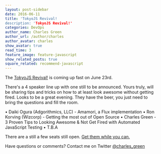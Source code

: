 ```yaml
---
layout: post-sidebar
date: 2016-06-11
title: 'TokyoJS Revival!
description: 'TokyoJS Revival!'
categories: DevOps
author_name: Charles Green
author_url: /author/charles
author_avatar: charles
show_avatar: true
read_time: 3
feature_image: feature-javascript
show_related_posts: true
square_related: recommend-javascript
---
```



The [TokyoJS Revival!](http://www.meetup.com/tokyojs/events/231504609/) is coming up fast on June 23rd.

There's a 4 speaker line up with one still to be announced. Yours truly, will be sharing tips and tricks on how to at least look awesome without getting fired.
Looks to be a great evening. They have the beer, you just need to bring the questions and fill the room.

• Daiki Ogura (Adgorithmics, LLC) - Amamori, a Flux implementation
• Ron Korving (Wizcorp) - Getting the most out of Open Source
• Charles Green - 3 Proven Tips to Looking Awesome & Not Get Fired with Automated JavaScript Testing
• T.B.A

There are a still a few seats still open. [Get them while you can.](http://www.meetup.com/tokyojs/events/231504609/)

Have questions or comments? Contact me on Twitter [@charles_green](https://twitter.com/charles_green)
